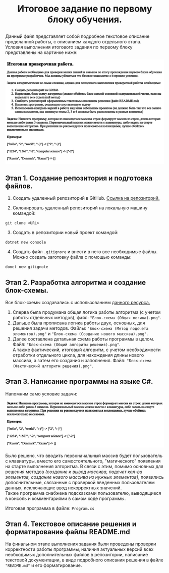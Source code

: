 # **<p style="text-align: center;">Итоговое задание по первому блоку обучения. </p>**
Данный файл представляет собой подробное текстовое описание проделанной работы, с описанием каждого отдельного этапа.
<br>Условия выполнения итогового задания по первому блоку представлены на картинке ниже:

![TestReqs](TestRequirements.png)

## Этап 1. Создание репозитория и подготовка файлов.
1. Создать удаленный репозиторий в GitHub. [Ссылка на репозиторий.](https://github.com/rotoff7/FirstQuarter_final_test)

2. Склонировать удаленный репозиторий на локальную машину командой:
```
git clone <URL>
```
3. Создать в репозитории новый проект командой:
```
dotnet new console
```
4. Создать файл `.gitignore` и внести в него все необходимые файлы. Можно создать заготовку файла с помощью команды: 
```
donet new gitignote
```
## Этап 2. Разработка алгоритма и создание блок-схемы.
Все блок-схемы создавались с использованием [данного ресурса.](https://app.diagrams.net/)

1. Сперва была продумана общая логика работы алгоритма (с учетом работы отдельных методов), файл: `"Блок-схема (Общая логика).png"`.
2. Дальше была прописана логика работы двух, основных, для решения задачи методов. Файлы: `"Блок-схема (Метод подсчета элементов).png"` и `"Блок-схема (Создание нового массива).png"`.
3. Далее составлена детальная схема работы программы в целом. Файл: `"Блок-схема (Общий алгоритм решения).png"`. 
<br> А также фактический, итоговый алгоритм, с учетом необходимости отработки отдельного цикла, для нахождения длины нового массива, а затем его создания и заполнения. Файл: `"Блок-схема (Фактический алгоритм решения).png"`.

## Этап 3. Написание программы на языке C#.
Напомним само условие задачи:

![TaskReqs](TaskReqs.png)

Было решено, что вводить первоначальный массив будет пользователь с клавиатуры, вместо его самостоятельного, "магического" появления на старте выполнения алгоритма. В связи с этим, помимо основных для решения методов *(cоздание и вывод массива, подсчет кол-ва элементов, создание нового массива из нужных элементов)*, появились дополнительные, связанные с проверкой введенных пользователем данных, исключающие ввод некорректных значений.
<br>Также программа снабжена подсказками пользователю, выводящиеся в консоль и комментариями в самом коде программы.

Итоговая программа в файле: `Program.cs`

## Этап 4. Текстовое описание решения и форматирование файлы README.md
На финальном этапе выполнения задания были проведены проверки корректности работы программы, наличия актуальных версий всех необходимых дополнительных файлов в репозитории, написание текстовой документации, в виде подробного описания решения в файле `"README.md"` и его форматирование.